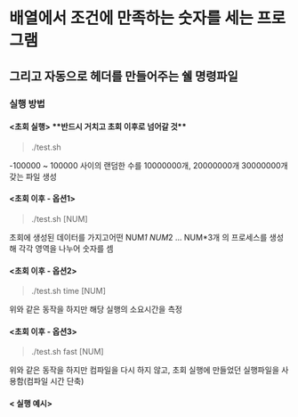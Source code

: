 배열에서 조건에 만족하는 숫자를 세는 프로그램
===========
그리고 자동으로 헤더를 만들어주는 쉘 명령파일
------------
### 실행 방법

#### <초회 실행> \*\*반드시 거치고 초회 이후로 넘어갈 것\*\*
> ./test.sh 

-100000 ~ 100000 사이의 랜덤한 수를 10000000개, 20000000개 30000000개 갖는 파일 생성


#### <초회 이후 - 옵션1>
> ./test.sh [NUM]

초회에 생성된 데이터를 가지고어떤 NUM*1 NUM*2 ... NUM*3개 의 프로세스를 생성해 각각 영역을 나누어 숫자를 셈


#### <초회 이후 - 옵션2>
> ./test.sh time [NUM]

위와 같은 동작을 하지만 해당 실행의 소요시간을 측정



#### <초회 이후 - 옵션3>
> ./test.sh fast [NUM]

위와 같은 동작을 하지만 컴파일을 다시 하지 않고, 초회 실행에 만들었던 실행파일을 사용함(컴파일 시간 단축)



#### < 실행 예시>
